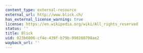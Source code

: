 ```yaml
---
content_type: external-resource
external_url: http://www.blick.ch/
has_external_license_warning: true
license: https://en.wikipedia.org/wiki/All_rights_reserved
status: ''
title: Blick
uid: 023b6006-cf4e-439f-b79b-990260708ae2
wayback_url: ''
---
```

